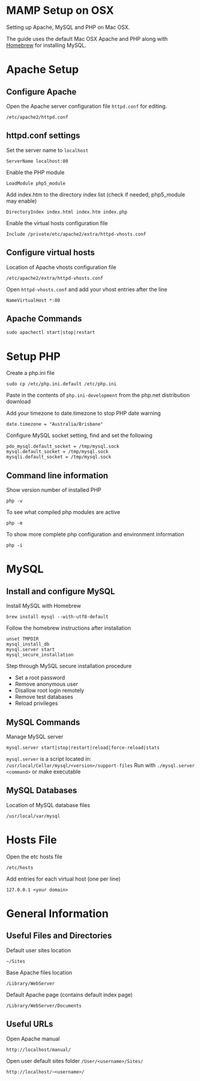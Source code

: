 
# MAMP Setup on OSX

Setting up Apache, MySQL and PHP on Mac OSX.

The guide uses the default Mac OSX Apache and PHP along with [Homebrew](http://mxcl.github.com/homebrew/) for installing MySQL.

# Apache Setup

## Configure Apache

Open the Apache server configuration file `httpd.conf` for editing.

	/etc/apache2/httpd.conf

## httpd.conf settings

Set the server name to `localhost`

	ServerName localhost:80

Enable the PHP module

	LoadModule php5_module

Add index.htm to the directory index list (check if needed, php5_module may enable)

	DirectoryIndex index.html index.htm index.php

Enable the virtual hosts configuration file

	Include /private/etc/apache2/extra/httpd-vhosts.conf

## Configure virtual hosts

Location of Apache vhosts configuration file

	/etc/apache2/extra/httpd-vhosts.conf

Open `httpd-vhosts.conf` and add your vhost entries after the line

	NameVirtualHost *:80

## Apache Commands

	sudo apachectl start|stop|restart

# Setup PHP

Create a php.ini file

	sudo cp /etc/php.ini.default /etc/php.ini

Paste in the contents of `php.ini-development` from the php.net distribution download

Add your timezone to date.timezone to stop PHP date warning

	date.timezone = "Australia/Brisbane"

Configure MySQL socket setting, find and set the following

	pdo_mysql.default_socket = /tmp/mysql.sock
	mysql.default_socket = /tmp/mysql.sock
	mysqli.default_socket = /tmp/mysql.sock

## Command line information

Show version number of installed PHP

	php -v

To see what compiled php modules are active

	php -m

To show more complete php configuration and environment information

	php -i

# MySQL

## Install and configure MySQL

Install MySQL with Homebrew

	brew install mysql --with-utf8-default

Follow the homebrew instructions after installation

	unset TMPDIR
	mysql_install_db
	mysql.server start
	mysql_secure_installation

Step through MySQL secure installation procedure

* Set a root password
* Remove anonymous user
* Disallow root login remotely
* Remove test databases
* Reload privileges

## MySQL Commands

Manage MySQL server

	mysql.server start|stop|restart|reload|force-reload|stats

`mysql.server` is a script located in: `/usr/local/Cellar/mysql/<version>/support-files`
Run with `./mysql.server <command>` or make executable

## MySQL Databases

Location of MySQL database files

	/usr/local/var/mysql

# Hosts File

Open the etc hosts file

	/etc/hosts

Add entries for each virtual host (one per line)

	127.0.0.1 <your domain>

# General Information

## Useful Files and Directories

Default user sites location

	~/Sites

Base Apache files location

	/Library/WebServer

Default Apache page (contains default index page)

	/Library/WebServer/Documents

## Useful URLs

Open Apache manual

	http://localhost/manual/

Open user default sites folder `/User/<username>/Sites/`

	http://localhost/~<username>/
